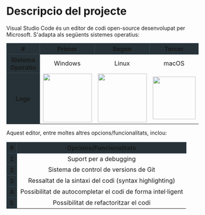 <!-- TITLE: Descripcio del projecte -->
<!-- SUBTITLE: Explicació general del projecte -->

# Descripcio del projecte
<p>Visual Studio Code és un editor de codi open-source desenvolupat per Microsoft. S'adapta als següents sistemes operatius:</p>
<table style="text-align:center; margin:auto;">
  <thead>
    <tr>
      <th style="background-color:#263238; border: 1px solid #37474f; " scope="col">#</th>
      <th style="background-color:#263238; border: 1px solid #37474f; "  scope="col">Primer</th>
			<th style="background-color:#263238; border: 1px solid #37474f; "  scope="col">Segon</th>
			<th style="background-color:#263238; border: 1px solid #37474f; "  scope="col">Tercer</th>
    </tr>
  </thead>
  <tbody>
    <tr>
      <th style="background-color:#263238; border: 1px solid #37474f; " scope="row">Sistema Operatiu</th>
      <td>Windows</td>
      <td>Linux</td>
      <td>macOS</td>
    </tr>
    <tr>
      <th style="background-color:#263238; border: 1px solid #37474f; vertical-align:middle" scope="row">Logo</th>
      <td style="vertical-align:middle;"><img style="width:8em;" src="http://assets.stickpng.com/thumbs/5a01b63d7ca233f48ba6278f.png"/></td>
      <td style="vertical-align:middle;"><img style="width:8em;" src="http://pngimg.com/uploads/linux/linux_PNG29.png"/></td>
      <td style="vertical-align:middle;"><img style="width:7em; " src="https://www.logolynx.com/images/logolynx/13/137fbbc45babc1c2df798ebbac18eca5.png"/></td>
    </tr>
  </tbody>
</table>

<p> Aquest editor, entre moltes altres opcions/funcionalitats, inclou: </p>

<table style="text-align:center;">
  <thead>
    <tr>
			<th style="background-color:#263238; border: 1px solid #37474f; " scope="col">#</th>
      <th style="background-color:#263238; border: 1px solid #37474f; " scope="col">Opcions/Funcionalitats</th>
    </tr>
  </thead>
  <tbody>
    <tr>
      <th style="background-color:#263238; border: 1px solid #37474f; " scope="row">1</th>
      <td>Suport per a debugging</td>
    </tr>
    <tr>
      <th style="background-color:#263238; border: 1px solid #37474f; vertical-align:middle" scope="row">2</th>
      <td>Sistema de control de versions de Git</td>
    </tr>
		 <tr>
      <th style="background-color:#263238; border: 1px solid #37474f; vertical-align:middle" scope="row">3</th>
      <td>Ressaltat de la sintaxi del codi (syntax highlighting)</td>
    </tr>
		 <tr>
      <th style="background-color:#263238; border: 1px solid #37474f; vertical-align:middle" scope="row">4</th>
      <td>Possibilitat de autocompletar el codi de forma intel·ligent</td>
    </tr>
		<tr>
      <th style="background-color:#263238; border: 1px solid #37474f; vertical-align:middle" scope="row">5</th>
      <td>Possibilitat de refactoritzar el codi</td>
    </tr>
  </tbody>
</table>